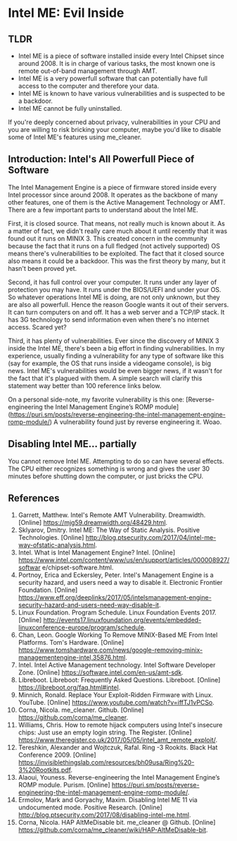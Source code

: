 # Intel ME: Evil Inside

## TLDR

- Intel ME is a piece of software installed inside every Intel Chipset since around 2008. It is in charge of various tasks, the most known one is remote out-of-band management through AMT.
- Intel ME is a very powerfull software that can potentially have full access to the computer and therefore your data.
- Intel ME is known to have various vulnerabilities and is suspected to be a backdoor.
- Intel ME cannot be fully uninstalled.

If you're deeply concerned about privacy, vulnerabilities in your CPU and you are willing to risk bricking your computer, maybe you'd like to disable some of Intel ME's features using me_cleaner.

## Introduction: Intel's All Powerfull Piece of Software

The Intel Management Engine is a piece of firmware stored inside every Intel processor since around 2008. It operates as the backbone of many other features, one of them is the Active Management Technology or AMT. There are a few important parts to understand about the Intel ME. 

First, it is closed source. That means, not really much is known about it. As a matter of fact, we didn't really care much about it until recently that it was found out it runs on MINIX 3. This created concern in the community because the fact that it runs on a full fledged (not actively supported) OS means there's vulnerabilities to be exploited. The fact that it closed source also means it could be a backdoor. This was the first theory by many, but it hasn't been proved yet.

Second, it has full control over your computer. It runs under any layer of protection you may have. It runs under the BIOS/UEFI and under your OS. So whatever operations Intel ME is doing, are not only unknown, but they are also all powerfull. Hence the reason Google wants it out of their servers. It can turn computers on and off. It has a web server and a TCP/IP stack. It has 3G technology to send information even when there's no internet access. Scared yet?

Third, it has plenty of vulnerabilities. Ever since the discovery of MINIX 3 inside the Intel ME, there's been a big effort in finding vulnerabilities. In my experience, usually finding a vulnerability for any type of software like this (say for example, the OS that runs inside a videogame console), is big news. Intel ME's vulnerabilities would be even bigger news, if it wasn't for the fact that it's plagued with them. A simple search will clarify this statement way better than 100 reference links below.

On a personal side-note, my favorite vulnerability is this one: [Reverse-engineering the Intel Management Engine’s ROMP module] (https://puri.sm/posts/reverse-engineering-the-intel-management-engine-romp-module/) A vulnerability found just by reverse engineering it. Woao.

## Disabling Intel ME... partially

You cannot remove Intel ME. Attempting to do so can have several effects. The CPU either recognizes something is wrong and gives the user 30 minutes before shutting down the computer, or just bricks the CPU. 

## References
1. Garrett, Matthew. Intel's Remote AMT Vulnerability. Dreamwidth. [Online] https://mjg59.dreamwidth.org/48429.html. 
2. Sklyarov, Dmitry. Intel ME: The Way of Static Analysis. Positive Technologies. [Online] http://blog.ptsecurity.com/2017/04/intel-me-way-ofstatic-analysis.html. 
3. Intel. What is Intel Management Engine? Intel. [Online] https://www.intel.com/content/www/us/en/support/articles/000008927/softwar e/chipset-software.html. 
4. Portnoy, Erica and Eckersley, Peter. Intel's Management Engine is a security hazard, and users need a way to disable it. Electronic Frontier Foundation. [Online] https://www.eff.org/deeplinks/2017/05/intelsmanagement-engine-security-hazard-and-users-need-way-disable-it. 
5. Linux Foundation. Program Schedule. Linux Foundation Events 2017. [Online] http://events17.linuxfoundation.org/events/embedded-linuxconference-europe/program/schedule. 
6. Chan, Leon. Google Working To Remove MINIX-Based ME From Intel Platforms. Tom's Hardware. [Online] https://www.tomshardware.com/news/google-removing-minix-managementengine-intel,35876.html. 
7. Intel. Intel Active Management technology. Intel Software Developer Zone. [Online] https://software.intel.com/en-us/amt-sdk. 
8. Libreboot. Libreboot: Frequently Asked Questions. Libreboot. [Online] https://libreboot.org/faq.html#intel. 
9. Minnich, Ronald. Replace Your Exploit-Ridden Firmware with Linux. YouTube. [Online] https://www.youtube.com/watch?v=iffTJ1vPCSo. 
10. Corna, Nicola. me_cleaner. Github. [Online] https://github.com/corna/me_cleaner. 
11. Williams, Chris. How to remote hijack computers using Intel's insecure chips: Just use an empty login string. The Register. [Online] https://www.theregister.co.uk/2017/05/05/intel_amt_remote_exploit/. 
12. Tereshkin, Alexander and Wojtczuk, Rafal. Ring -3 Rookits. Black Hat Conference 2009. [Online] https://invisiblethingslab.com/resources/bh09usa/Ring%20-3%20Rootkits.pdf.
13. Alaoui, Youness. Reverse-engineering the Intel Management Engine’s ROMP module. Purism. [Online] https://puri.sm/posts/reverse-engineering-the-intel-management-engine-romp-module/. 
14. Ermolov, Mark and Goryachy, Maxim. Disabling Intel ME 11 via undocumented mode. Positive Research. [Online] http://blog.ptsecurity.com/2017/08/disabling-intel-me.html. 
15. Corna, Nicola. HAP AltMeDisable bit. me_cleaner @ Github. [Online] https://github.com/corna/me_cleaner/wiki/HAP-AltMeDisable-bit.